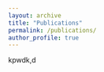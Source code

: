 ```yaml
---
layout: archive
title: "Publications"
permalink: /publications/
author_profile: true
---
```


kpwdk,d

